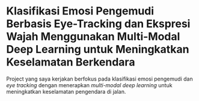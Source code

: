 # Klasifikasi Emosi Pengemudi Berbasis Eye-Tracking dan Ekspresi Wajah Menggunakan Multi-Modal Deep Learning untuk Meningkatkan Keselamatan Berkendara

Project yang saya kerjakan berfokus pada klasifikasi emosi pengemudi dan _eye tracking_ dengan menerapkan _multi-modal deep learning_ untuk meningkatkan keselamatan pengendara di jalan.
